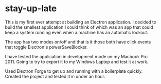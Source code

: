 # stay-up-late
This is my first ever attempt at building an Electron application. I decided to build the smallest application I could think of which was an app that could keep a system running even when a machine has an automatic lockout. 

The app has two modes on/off and that is it those both have click events that toggle Electron's powerSaveBlocker.

I have tested the application in development mode on my Macbook Pro 2011. Going to try to export it to my Windows Laptop and test it at work.

Used Electron Forge to get up and running with a boilerplate quickly. Created the project and tested it in under an hour.